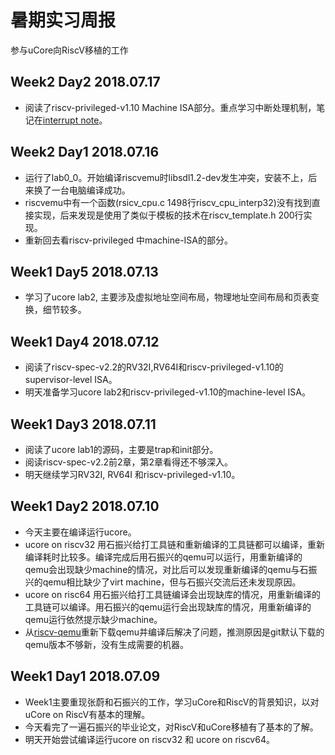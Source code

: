# 暑期实习周报
参与uCore向RiscV移植的工作

## Week2 Day2 2018.07.17
- 阅读了riscv-privileged-v1.10 Machine ISA部分。重点学习中断处理机制，笔记在[interrupt note](https://github.com/deltavoid/UcoreOnRiscv/blob/master/Reference/riscv/riscv-privileged-v1.10_interrupt_note.txt)。

## Week2 Day1 2018.07.16
- 运行了lab0_0。开始编译riscvemu时libsdl1.2-dev发生冲突，安装不上，后来换了一台电脑编译成功。
- riscvemu中有一个函数(rsicv_cpu.c 1498行riscv_cpu_interp32)没有找到直接实现，后来发现是使用了类似于模板的技术在riscv_template.h 200行实现。
- 重新回去看riscv-privileged 中machine-ISA的部分。

## Week1 Day5 2018.07.13
- 学习了ucore lab2, 主要涉及虚拟地址空间布局，物理地址空间布局和页表变换，细节较多。

## Week1 Day4 2018.07.12
- 阅读了riscv-spec-v2.2的RV32I,RV64I和riscv-privileged-v1.10的supervisor-level ISA。
- 明天准备学习ucore lab2和riscv-privileged-v1.10的machine-level ISA。

## Week1 Day3 2018.07.11
- 阅读了ucore lab1的源码，主要是trap和init部分。
- 阅读riscv-spec-v2.2前2章，第2章看得还不够深入。
- 明天继续学习RV32I, RV64I 和riscv-privileged-v1.10。

## Week1 Day2 2018.07.10
- 今天主要在编译运行ucore。
- ucore on riscv32 用石振兴给打工具链和重新编译的工具链都可以编译，重新编译耗时比较多。编译完成后用石振兴的qemu可以运行，用重新编译的qemu会出现缺少machine的情况，对比后可以发现重新编译的qemu与石振兴的qemu相比缺少了virt machine，但与石振兴交流后还未发现原因。
- ucore on risc64 用石振兴给打工具链编译会出现缺库的情况，用重新编译的工具链可以编译。用石振兴的qemu运行会出现缺库的情况，用重新编译的qemu运行依然提示缺少machine。
- 从[riscv-qemu](https://github.com/riscv/riscv-qemu/wiki)重新下载qemu并编译后解决了问题，推测原因是git默认下载的qemu版本不够新，没有生成需要的机器。


## Week1 Day1 2018.07.09
- Week1主要重现张蔚和石振兴的工作，学习uCore和RiscV的背景知识，以对uCore on RiscV有基本的理解。
- 今天看完了一遍石振兴的毕业论文，对RiscV和uCore移植有了基本的了解。
- 明天开始尝试编译运行ucore on riscv32 和 ucore on riscv64。
